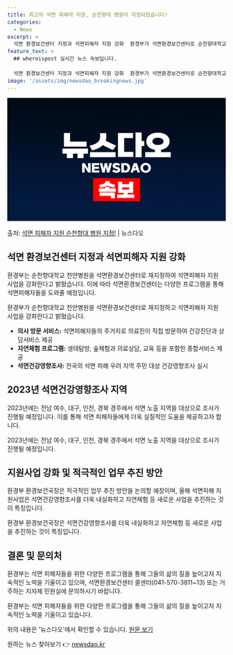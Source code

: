 ```yaml
---
title: 최고의 석면 피해자 지원, 순천향대 병원이 지정되었습니다!
categories:
  - News
excerpt: >
  석면 환경보건센터 지정과 석면피해자 지원 강화  환경부가 석면환경보건센터로 순천향대학교 천안병원을 지정하고 …
feature_text: >
  ## whereispost 실시간 뉴스 속보입니다.

  석면 환경보건센터 지정과 석면피해자 지원 강화  환경부가 석면환경보건센터로 순천향대학교 천안병원을 지정하고 …
image: '/assets/img/newsdao_breakingnews.jpg'
---
```


![뉴스다오 속보](/assets/img/newsdao_breakingnews.jpg)

<p>출처: <a href="https://newsdao.kr/4176" rel="dofollow">석면 피해자 지원 순천향대 병원 지정!</a> | 뉴스다오</p>

<h2 data-ke-size="size26">석면 환경보건센터 지정과 석면피해자 지원 강화</h2>
환경부는 순천향대학교 천안병원을 석면환경보건센터로 재지정하여 석면피해자 지원 사업을 강화한다고 밝혔습니다. 이에 따라 석면환경보건센터는 다양한 프로그램을 통해 석면피해자들을 도와줄 예정입니다.

<p data-ke-size="size16">환경부가 순천향대학교 천안병원을 석면환경보건센터로 재지정하고 석면피해자 지원 사업을 강화한다고 밝혔습니다.</p>

<ul>
  <li><b>의사 방문 서비스:</b> 석면피해자들의 주거지로 의료진이 직접 방문하여 건강진단과 상담서비스 제공</li>
  <li><b>자연체험 프로그램:</b> 생태탐방, 숲체험과 의료상담, 교육 등을 포함한 종합서비스 제공</li>
  <li><b>석면건강영향조사:</b> 전국의 석면 피해 우려 지역 주민 대상 건강영향조사 실시</li>
</ul>

<h2 data-ke-size="size26">2023년 석면건강영향조사 지역</h2>
2023년에는 전남 여수, 대구, 인천, 경북 경주에서 석면 노출 지역을 대상으로 조사가 진행될 예정입니다. 이를 통해 석면 피해자들에게 더욱 실질적인 도움을 제공하고자 합니다.

<p data-ke-size="size16">2023년에는 전남 여수, 대구, 인천, 경북 경주에서 석면 노출 지역을 대상으로 조사가 진행될 예정입니다.</p>

<h2 data-ke-size="size26">지원사업 강화 및 적극적인 업무 추진 방안</h2>
환경부 환경보건국장은 적극적인 업무 추진 방안을 논의할 예정이며, 올해 석면피해 지원사업은 석면건강영향조사를 더욱 내실화하고 자연체험 등 새로운 사업을 추진하는 것이 특징입니다.

<p data-ke-size="size16">환경부 환경보건국장은 석면건강영향조사를 더욱 내실화하고 자연체험 등 새로운 사업을 추진하는 것이 특징입니다.</p>

<h2 data-ke-size="size26">결론 및 문의처</h2>
환경부는 석면 피해자들을 위한 다양한 프로그램을 통해 그들의 삶의 질을 높이고자 지속적인 노력을 기울이고 있으며, 석면환경보건센터 콜센터(041-570-3811~13) 또는 거주하는 지자체 민원실에 문의하시기 바랍니다.

<p data-ke-size="size16">환경부는 석면 피해자들을 위한 다양한 프로그램을 통해 그들의 삶의 질을 높이고자 지속적인 노력을 기울이고 있습니다.</p>

위의 내용은 '뉴스다오'에서 확인할 수 있습니다. [원문 보기](https://newsdao.kr/4176) 

원하는 뉴스 찾아보기 👉 <a href="https://newsdao.kr" rel="dofollow">newsdao.kr</a>


